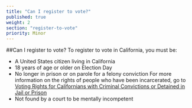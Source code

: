 ```yaml
---
title: "Can I register to vote?"
published: true
weight: 2
section: "register-to-vote"
priority: Minor
---
```


##Can I register to vote?
To register to vote in California, you must be:
- A United States citizen living in California
- 18 years of age or older on Election Day
- No longer in prison or on parole for a felony conviction
For more information on the rights of people who have been incarcerated, go to [Voting Rights for Californians with Criminal Convictions or Detained in Jail or Prison](http://www.sos.ca.gov/elections/voting-resources/new-voters/who-can-vote-california/voting-rights-californians/)
- Not found by a court to be mentally incompetent
